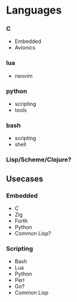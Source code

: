 # Languages

### C
- Embedded
- Avionics

### lua
- neovim

### python
- scripting
- tools

### bash
- scripting
- shell

### Lisp/Scheme/Clojure?


## Usecases

### Embedded
- C
- Zig
- Forth
- Python
- Common Lisp?

### Scripting
- Bash
- Lua
- Python
- Perl
- Go?
- Common Lisp

